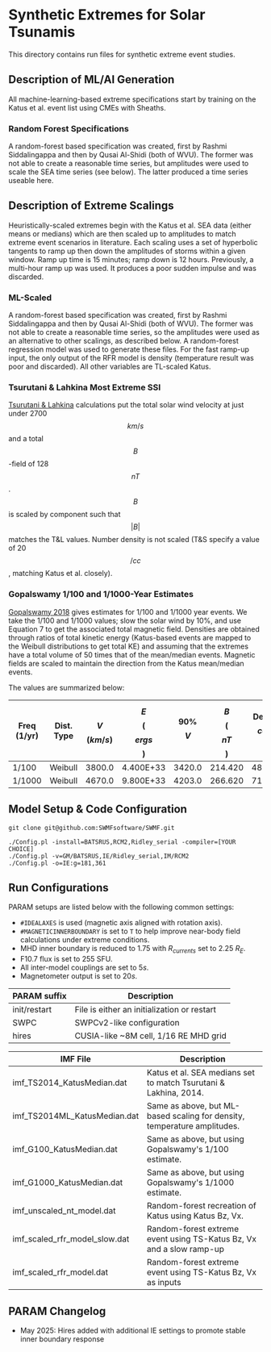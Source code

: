 # Synthetic Extremes for Solar Tsunamis

This directory contains run files for synthetic extreme event studies.

## Description of ML/AI Generation
All machine-learning-based extreme specifications start by training on the
Katus et al. event list using CMEs with Sheaths.

### Random Forest Specifications
A random-forest based specification was created, first by Rashmi Siddalingappa
and then by Qusai Al-Shidi (both of WVU). The former was not able to create
a reasonable time series, but amplitudes were used to scale the SEA time series
(see below). The latter produced a time series useable here.

## Description of Extreme Scalings
Heuristically-scaled extremes begin with the Katus et al. SEA data (either
means or medians) which are then scaled up to amplitudes to match extreme
event scenarios in literature. Each scaling uses a set of hyperbolic tangents
to ramp up then down the amplitudes of storms within a given window.
Ramp up time is 15 minutes; ramp down is 12 hours.
Previously, a multi-hour ramp up was used. It produces a poor sudden impulse
and was discarded.

### ML-Scaled
A random-forest based specification was created, first by Rashmi Siddalingappa
and then by Qusai Al-Shidi (both of WVU). The former was not able to create
a reasonable time series, so the amplitudes were used as an alternative to
other scalings, as described below. A random-forest regression model was used to
generate these files. For the fast ramp-up input, the only output of the RFR
model is density (temperature result was poor and discarded). All other variables
are TL-scaled Katus.

### Tsurutani & Lahkina Most Extreme SSI
[Tsurutani & Lahkina](http://doi.wiley.com/10.1002/2013GL058825) calculations put the total solar wind velocity at just
under 2700$$km/s$$ and a total $$B$$-field of 128$$nT$$. $$B$$ is scaled by component
such that $$|B|$$ matches the T&L values. Number density is not scaled (T&S
specify a value of 20$$/cc$$, matching Katus et al. closely).

### Gopalswamy 1/100 and 1/1000-Year Estimates
[Gopalswamy 2018](https://www.sciencedirect.com/science/article/pii/B9780128127001000029)
gives estimates for 1/100 and 1/1000 year events.
We take the 1/100 and 1/1000 values; slow the solar wind by 10%, and use
Equation 7 to get the associated total magnetic field.
Densities are obtained through ratios of total kinetic energy (Katus-based
events are mapped to the Weibull distributions to get total KE) and assuming
that the extremes have a total volume of 50 times that of the mean/median
events. Magnetic fields are scaled to maintain the direction from the
Katus mean/median events.

The values are summarized below:

| Freq (1/yr) | Dist. Type  |$$V$$ ($km/s$) |$$E$$ ($$ergs$$) |   90% $$V$$   | $$B$$ ($$nT$$)  |Dens ($$ccm$$) |
|-------------|-------------|-------------|-------------|-------------|-------------|-------------|
|    1/100    |   Weibull   |   3800.0    |  4.400E+33  |   3420.0    |   214.420   |   48.635    |
|   1/1000    |   Weibull   |   4670.0    |  9.800E+33  |   4203.0    |   266.620   |   71.722    |


## Model Setup & Code Configuration

```
git clone git@github.com:SWMFsoftware/SWMF.git

./Config.pl -install=BATSRUS,RCM2,Ridley_serial -compiler=[YOUR CHOICE]
./Config.pl -v=GM/BATSRUS,IE/Ridley_serial,IM/RCM2
./Config.pl -o=IE:g=181,361
```

## Run Configurations

PARAM setups are listed below with the following common settings:

- `#IDEALAXES` is used (magnetic axis aligned with rotation axis).
- `#MAGNETICINNERBOUNDARY` is set to `T` to help improve near-body field calculations under extreme conditions.
- MHD inner boundary is reduced to 1.75 with $R_{currents}$ set to 2.25 $R_E$.
- F10.7 flux is set to 255 SFU.
- All inter-model couplings are set to 5$s$.
- Magnetometer output is set to 20$s$.

| PARAM suffix | Description |
|--------------|-------------|
|init/restart | File is either an initialization or restart |
|SWPC          | SWPCv2-like configuration |
|hires         | CUSIA-like ~8M cell, 1/16 RE MHD grid |

| IMF File | Description |
|--------------|-------------|
|imf_TS2014_KatusMedian.dat | Katus et al. SEA medians set to match Tsurutani & Lakhina, 2014. |
|imf_TS2014ML_KatusMedian.dat  | Same as above, but ML-based scaling for density, temperature amplitudes. |
|imf_G100_KatusMedian.dat | Same as above, but using Gopalswamy's 1/100 estimate. |
|imf_G1000_KatusMedian.dat |Same as above, but using Gopalswamy's 1/1000 estimate. |
|imf_unscaled_nt_model.dat | Random-forest recreation of Katus using Katus Bz, Vx. |
|imf_scaled_rfr_model_slow.dat | Random-forest extreme event using TS-Katus Bz, Vx and a slow ramp-up |
|imf_scaled_rfr_model.dat | Random-forest extreme event using TS-Katus Bz, Vx as inputs |

## PARAM Changelog

- May 2025: Hires added with additional IE settings to promote stable inner boundary response